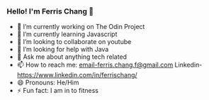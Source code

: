 ### Hello! I'm Ferris Chang 👋

- 🔭 I’m currently working on The Odin Project
- 🌱 I’m currently learning Javascript
- 👯 I’m looking to collaborate on youtube
- 🤔 I’m looking for help with Java
- 💬 Ask me about anything tech related
- 📫 How to reach me: email-ferris.chang.f@gmail.com Linkedin-https://www.linkedin.com/in/ferrischang/
- 😄 Pronouns: He/Him
- ⚡ Fun fact: I am in to fitness

